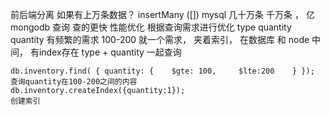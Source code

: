 前后端分离
如果有上万条数据？  insertMany ([])
mysql 几十万条
千万条  ， 亿 mongodb
查询  查的更快  性能优化
根据查询需求进行优化
type  quantity
quantity  有频繁的需求  100-200
就一个需求， 夹着索引， 在数据库 和 node 中间， 有index存在
type + quantity 一起查询
```
db.inventory.find( { quantity: {    $gte: 100,     $lte:200    } });
查询quantity在100-200之间的内容
db.inventory.createIndex({quantity:1});
创建索引

```


